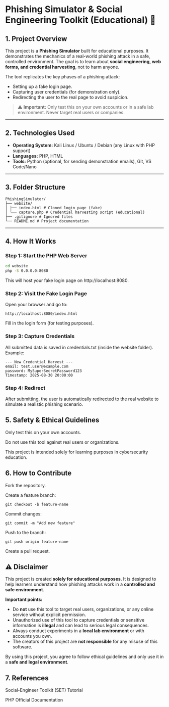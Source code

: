 # Phishing Simulator & Social Engineering Toolkit (Educational) 🎣

## 1. Project Overview
This project is a **Phishing Simulator** built for educational purposes. It demonstrates the mechanics of a real-world phishing attack in a safe, controlled environment. The goal is to learn about **social engineering, web forms, and credential harvesting**, not to harm anyone.

The tool replicates the key phases of a phishing attack:
- Setting up a fake login page.
- Capturing user credentials (for demonstration only).
- Redirecting the user to the real page to avoid suspicion.

> ⚠️ **Important:** Only test this on your own accounts or in a safe lab environment. Never target real users or companies.

---

## 2. Technologies Used
- **Operating System:** Kali Linux / Ubuntu / Debian (any Linux with PHP support)
- **Languages:** PHP, HTML
- **Tools:** Python (optional, for sending demonstration emails), Git, VS Code/Nano

---

## 3. Folder Structure
```
PhishingSimulator/
├── website/
│ ├── index.html # Cloned login page (fake)
│ └── capture.php # Credential harvesting script (educational)
├── .gitignore # Ignored files
└── README.md # Project documentation
```

---

## 4. How It Works

### Step 1: Start the PHP Web Server
```bash
cd website
php -S 0.0.0.0:8080
```
This will host your fake login page on http://localhost:8080.

### Step 2: Visit the Fake Login Page

Open your browser and go to:
```
http://localhost:8080/index.html
```

Fill in the login form (for testing purposes).

### Step 3: Capture Credentials

All submitted data is saved in credentials.txt (inside the website folder).
Example:
```
--- New Credential Harvest ---
email: test.user@example.com
password: MySuperSecretPassword123
Timestamp: 2025-08-30 20:00:00
```

### Step 4: Redirect

After submitting, the user is automatically redirected to the real website to simulate a realistic phishing scenario.

## 5. Safety & Ethical Guidelines

Only test this on your own accounts.

Do not use this tool against real users or organizations.

This project is intended solely for learning purposes in cybersecurity education.

## 6. How to Contribute

Fork the repository.

Create a feature branch:
```
git checkout -b feature-name
```
Commit changes:
```
git commit -m "Add new feature"
```

Push to the branch:
```
git push origin feature-name
```
Create a pull request.

## ⚠️ Disclaimer

This project is created **solely for educational purposes**. It is designed to help learners understand how phishing attacks work in a **controlled and safe environment**.  

**Important points:**
- Do **not** use this tool to target real users, organizations, or any online service without explicit permission.  
- Unauthorized use of this tool to capture credentials or sensitive information is **illegal** and can lead to serious legal consequences.  
- Always conduct experiments in a **local lab environment** or with accounts you own.  
- The creators of this project are **not responsible** for any misuse of this software.  

By using this project, you agree to follow ethical guidelines and only use it in a **safe and legal environment**.

## 7. References

Social-Engineer Toolkit (SET) Tutorial

PHP Official Documentation
